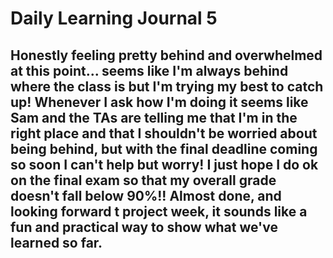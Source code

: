 # **Daily Learning Journal 5**

## Honestly feeling pretty behind and overwhelmed at this point... seems like I'm always behind where the class is but I'm trying my best to catch up! Whenever I ask how I'm doing it seems like Sam and the TAs are telling me that I'm in the right place and that I shouldn't be worried about being behind, but with the final deadline coming so soon I can't help but worry!  I just hope I do ok on the final exam so that my overall grade doesn't fall below 90%!!  Almost done, and looking forward t project week, it sounds like a fun and practical way to show what we've learned so far. 
